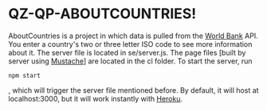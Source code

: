 QZ-QP-ABOUTCOUNTRIES!
======
AboutCountries is a project in which data is pulled from the [World Bank](http://worldbank.org) API. You enter a country's two or three letter ISO code to see more information about it. The server file is located in se/server.js.
The page files [built by server using [Mustache](https://github.com/janl/mustache.js)] are located in the cl folder.
To start the server, run
    
    npm start
    
, which will trigger the server file mentioned before. By default, it will host at localhost:3000, but it will work instantly with [Heroku](http://herokuapp.com/).
